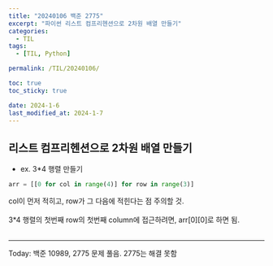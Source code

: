 ```yaml
---
title: "20240106 백준 2775"
excerpt: "파이썬 리스트 컴프리헨션으로 2차원 배열 만들기"
categories:
  - TIL
tags:
  - [TIL, Python]

permalink: /TIL/20240106/

toc: true
toc_sticky: true

date: 2024-1-6
last_modified_at: 2024-1-7
---
```


## 리스트 컴프리헨션으로 2차원 배열 만들기
- ex. 3*4 행렬 만들기
```python
arr = [[0 for col in range(4)] for row in range(3)]
```
col이 먼저 적히고, row가 그 다음에 적힌다는 점 주의할 것.<br><br>
3*4 행렬의 첫번째 row의 첫번째 column에 접근하려면, arr[0][0]로 하면 됨.
<br><br>
<hr>
Today: 백준 10989, 2775 문제 풀음. 2775는 해결 못함

